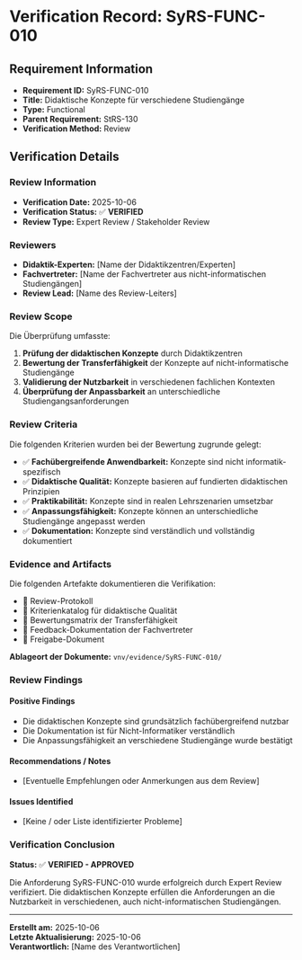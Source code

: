 # Verification Record: SyRS-FUNC-010

## Requirement Information

- **Requirement ID:** SyRS-FUNC-010
- **Title:** Didaktische Konzepte für verschiedene Studiengänge
- **Type:** Functional
- **Parent Requirement:** StRS-130
- **Verification Method:** Review

## Verification Details

### Review Information

- **Verification Date:** 2025-10-06
- **Verification Status:** ✅ **VERIFIED**
- **Review Type:** Expert Review / Stakeholder Review

### Reviewers

- **Didaktik-Experten:** [Name der Didaktikzentren/Experten]
- **Fachvertreter:** [Name der Fachvertreter aus nicht-informatischen Studiengängen]
- **Review Lead:** [Name des Review-Leiters]

### Review Scope

Die Überprüfung umfasste:

1. **Prüfung der didaktischen Konzepte** durch Didaktikzentren
2. **Bewertung der Transferfähigkeit** der Konzepte auf nicht-informatische Studiengänge
3. **Validierung der Nutzbarkeit** in verschiedenen fachlichen Kontexten
4. **Überprüfung der Anpassbarkeit** an unterschiedliche Studiengangsanforderungen

### Review Criteria

Die folgenden Kriterien wurden bei der Bewertung zugrunde gelegt:

- ✅ **Fachübergreifende Anwendbarkeit:** Konzepte sind nicht informatik-spezifisch
- ✅ **Didaktische Qualität:** Konzepte basieren auf fundierten didaktischen Prinzipien
- ✅ **Praktikabilität:** Konzepte sind in realen Lehrszenarien umsetzbar
- ✅ **Anpassungsfähigkeit:** Konzepte können an unterschiedliche Studiengänge angepasst werden
- ✅ **Dokumentation:** Konzepte sind verständlich und vollständig dokumentiert

### Evidence and Artifacts

Die folgenden Artefakte dokumentieren die Verifikation:

- 📄 Review-Protokoll
- 📄 Kriterienkatalog für didaktische Qualität
- 📄 Bewertungsmatrix der Transferfähigkeit
- 📄 Feedback-Dokumentation der Fachvertreter
- 📄 Freigabe-Dokument

**Ablageort der Dokumente:** `vnv/evidence/SyRS-FUNC-010/`

### Review Findings

#### Positive Findings

- Die didaktischen Konzepte sind grundsätzlich fachübergreifend nutzbar
- Die Dokumentation ist für Nicht-Informatiker verständlich
- Die Anpassungsfähigkeit an verschiedene Studiengänge wurde bestätigt

#### Recommendations / Notes

- [Eventuelle Empfehlungen oder Anmerkungen aus dem Review]

#### Issues Identified

- [Keine / oder Liste identifizierter Probleme]

### Verification Conclusion

**Status:** ✅ **VERIFIED - APPROVED**

Die Anforderung SyRS-FUNC-010 wurde erfolgreich durch Expert Review verifiziert. Die didaktischen Konzepte erfüllen die Anforderungen an die Nutzbarkeit in verschiedenen, auch nicht-informatischen Studiengängen.

---

**Erstellt am:** 2025-10-06  
**Letzte Aktualisierung:** 2025-10-06  
**Verantwortlich:** [Name des Verantwortlichen]
